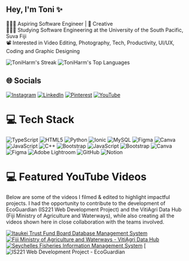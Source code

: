 ## Hey, I'm Toni :sparkles:
👩🏻‍💻 Aspiring Software Engineer | 🎨 Creative<br>👩🏻‍🎓 Studying Software Engineering at the University of the South Pacific, Suva Fiji<br>📽️ Interested in Video Editing, Photography, Tech, Productivity, UI/UX, Coding and Graphic Designing

![ToniHarm's Streak](https://github-readme-streak-stats.herokuapp.com/?user=ToniHarm&theme=nightowl&hide_border=true)
![ToniHarm's Top Languages](https://github-readme-stats.vercel.app/api/top-langs/?username=ToniHarm&theme=nightowl&show_icons=true&hide_border=true&layout=compact)

## 🌐 Socials
[![Instagram](https://img.shields.io/badge/Instagram-%23E4405F.svg?logo=Instagram&logoColor=white)](https://instagram.com/tmnii) [![LinkedIn](https://img.shields.io/badge/LinkedIn-%230077B5.svg?logo=linkedin&logoColor=white)](https://linkedin.com/in/toni-harm-nam) [![Pinterest](https://img.shields.io/badge/Pinterest-%23E60023.svg?logo=Pinterest&logoColor=white)](https://pinterest.com/tonimadeline) [![YouTube](https://img.shields.io/badge/YouTube-%23FF0000.svg?logo=YouTube&logoColor=white)](https://youtube.com/@toniharmnam2116) 

# 💻 Tech Stack
![TypeScript](https://img.shields.io/badge/typescript-%23007ACC.svg?style=for-the-badge&logo=typescript&logoColor=white) ![HTML5](https://img.shields.io/badge/html5-%23E34F26.svg?style=for-the-badge&logo=html5&logoColor=white) ![Python](https://img.shields.io/badge/python-3670A0?style=for-the-badge&logo=python&logoColor=ffdd54) ![Ionic](https://img.shields.io/badge/Ionic-%233880FF.svg?style=for-the-badge&logo=Ionic&logoColor=white) ![MySQL](https://img.shields.io/badge/mysql-4479A1.svg?style=for-the-badge&logo=mysql&logoColor=white) ![Figma](https://img.shields.io/badge/figma-%23F24E1E.svg?style=for-the-badge&logo=figma&logoColor=white) ![Canva](https://img.shields.io/badge/Canva-%2300C4CC.svg?style=for-the-badge&logo=Canva&logoColor=white) ![JavaScript](https://img.shields.io/badge/javascript-%23323330.svg?style=for-the-badge&logo=javascript&logoColor=%23F7DF1E) ![C++](https://img.shields.io/badge/c++-%2300599C.svg?style=for-the-badge&logo=c%2B%2B&logoColor=white) ![Bootstrap](https://img.shields.io/badge/bootstrap-%238511FA.svg?style=for-the-badge&logo=bootstrap&logoColor=white) ![JavaScript](https://img.shields.io/badge/javascript-%23323330.svg?style=for-the-badge&logo=javascript&logoColor=%23F7DF1E) ![Bootstrap](https://img.shields.io/badge/bootstrap-%238511FA.svg?style=for-the-badge&logo=bootstrap&logoColor=white) ![Canva](https://img.shields.io/badge/Canva-%2300C4CC.svg?style=for-the-badge&logo=Canva&logoColor=white) ![Figma](https://img.shields.io/badge/figma-%23F24E1E.svg?style=for-the-badge&logo=figma&logoColor=white) ![Adobe Lightroom](https://img.shields.io/badge/Adobe%20Lightroom-31A8FF.svg?style=for-the-badge&logo=Adobe%20Lightroom&logoColor=white) ![GitHub](https://img.shields.io/badge/github-%23121011.svg?style=for-the-badge&logo=github&logoColor=white) ![Notion](https://img.shields.io/badge/Notion-%23000000.svg?style=for-the-badge&logo=notion&logoColor=white)

# 💻 Featured YouTube Videos
Below are some of the videos I filmed & edited to highlight impactful projects.
I had the opportunity to contribute to the development of EcoGuardian (IS221 Web Development Project) and the VitiAgri Data Hub (Fiji Ministry of Agriculture and Waterways), while also creating all the videos shown here in close collaboration with the teams involved. </br>

[![Itaukei Trust Fund Board Database Management System](https://ytcards.demolab.com/?id=CP1VC07_Vx0&title=Itaukei+Trust+Fund+Board+Database+Management+System&lang=en&timestamp=1689854400&background_color=%230d1117&title_color=%23ffffff&stats_color=%23dedede&max_title_lines=1&width=250&border_radius=5&duration=75.6 "Itaukei Trust Fund Board Database Management System")](https://youtu.be/Wjj21p3tvcg?si=b7QYksN87h0wsGpQ)
[![Fiji Ministry of Agriculture and Waterways - VitiAgri Data Hub](https://ytcards.demolab.com/?id=evOh5AGZ0w8&title=Fiji+Ministry+of+Agriculture+and+Waterways+-+VitiAgri+Data+Hub&lang=en&timestamp=1691409600&background_color=%230d1117&title_color=%23ffffff&stats_color=%23dedede&max_title_lines=1&width=250&border_radius=5&duration=134.4 "Fiji Ministry of Agriculture and Waterways - VitiAgri Data Hub")](https://youtu.be/evOh5AGZ0w8?si=34G-EA-E-WkjDuqO)
[![Seychelles Fisheries Information Management System](https://ytcards.demolab.com/?id=RF74IBhQ594&title=Seychelles+Fisheries+Information+Management+System&lang=en&timestamp=1693396800&background_color=%230d1117&title_color=%23ffffff&stats_color=%23dedede&max_title_lines=1&width=250&border_radius=5&duration=88.2 "Seychelles Fisheries Information Management System")](https://youtu.be/RF74IBhQ594?si=jMJ00jBuF-CtbcOF)
[![IS221 Web Development Project - EcoGuardian](https://ytcards.demolab.com/?id=N2pZMe9lVt0&title=IS221+EcoGuardian's+Promo+Video+(2024)&lang=en&timestamp=1716897600&background_color=%230d1117&title_color=%23ffffff&stats_color=%23dedede&max_title_lines=1&width=250&border_radius=5&duration=132 "IS221 Web Development Project - EcoGuardian (2024)")
